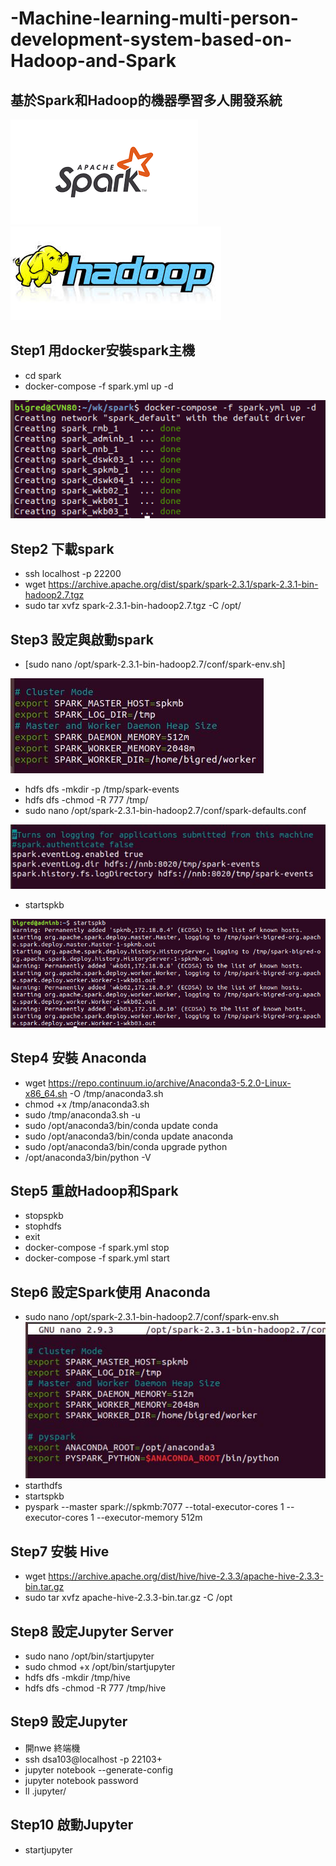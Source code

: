 # -Machine-learning-multi-person-development-system-based-on-Hadoop-and-Spark
## 基於Spark和Hadoop的機器學習多人開發系統


![image](https://github.com/mv123453715/-Machine-learning-multi-person-development-system-based-on-Hadoop-and-Spark/blob/master/spark.png)
![image](https://github.com/mv123453715/-Machine-learning-multi-person-development-system-based-on-Hadoop-and-Spark/blob/master/hadoop.jpg)
 
## Step1 用docker安裝spark主機
+  cd spark
+  docker-compose -f spark.yml up -d

![image](https://github.com/mv123453715/-Machine-learning-multi-person-development-system-based-on-Hadoop-and-Spark/blob/master/docker.png)


## Step2 下載spark
+  ssh localhost -p 22200
+  wget https://archive.apache.org/dist/spark/spark-2.3.1/spark-2.3.1-bin-hadoop2.7.tgz
+  sudo tar xvfz spark-2.3.1-bin-hadoop2.7.tgz -C /opt/

## Step3 設定與啟動spark
+ [sudo nano /opt/spark-2.3.1-bin-hadoop2.7/conf/spark-env.sh]

![image](https://github.com/mv123453715/-Machine-learning-multi-person-development-system-based-on-Hadoop-and-Spark/blob/master/spark%E8%A8%AD%E5%AE%9A.JPG)
+ hdfs dfs -mkdir -p /tmp/spark-events
+ hdfs dfs -chmod -R 777 /tmp/
+ sudo nano /opt/spark-2.3.1-bin-hadoop2.7/conf/spark-defaults.conf

![image](https://github.com/mv123453715/-Machine-learning-multi-person-development-system-based-on-Hadoop-and-Spark/blob/master/spark%E8%A8%AD%E5%AE%9Aserver.JPG)
+ startspkb

![image](https://github.com/mv123453715/-Machine-learning-multi-person-development-system-based-on-Hadoop-and-Spark/blob/master/%E5%95%9F%E5%8B%95spark.png)


## Step4 安裝 Anaconda
+  wget https://repo.continuum.io/archive/Anaconda3-5.2.0-Linux-x86_64.sh -O /tmp/anaconda3.sh 
+  chmod +x /tmp/anaconda3.sh 
+ sudo /tmp/anaconda3.sh -u 
+ sudo /opt/anaconda3/bin/conda update conda
+ sudo /opt/anaconda3/bin/conda update anaconda
+ sudo /opt/anaconda3/bin/conda upgrade python
+ /opt/anaconda3/bin/python -V


## Step5 重啟Hadoop和Spark
+ stopspkb
+ stophdfs
+ exit
+ docker-compose -f spark.yml stop
+ docker-compose -f spark.yml start


## Step6 設定Spark使用 Anaconda
+ sudo nano /opt/spark-2.3.1-bin-hadoop2.7/conf/spark-env.sh
![image](https://github.com/mv123453715/-Machine-learning-multi-person-development-system-based-on-Hadoop-and-Spark/blob/master/spark%E8%A8%AD%E5%AE%9Apython.JPG)
+ starthdfs
+ startspkb
+ pyspark --master spark://spkmb:7077 --total-executor-cores 1 --executor-cores 1 --executor-memory 512m


## Step7 安裝 Hive
+ wget https://archive.apache.org/dist/hive/hive-2.3.3/apache-hive-2.3.3-bin.tar.gz
+ sudo tar xvfz apache-hive-2.3.3-bin.tar.gz -C /opt


## Step8 設定Jupyter Server
+ sudo nano /opt/bin/startjupyter
+ sudo chmod +x /opt/bin/startjupyter
+ hdfs dfs -mkdir /tmp/hive
+ hdfs dfs -chmod -R 777 /tmp/hive

## Step9 設定Jupyter
+ 開nwe 終端機
+ ssh dsa103@localhost -p 22103+
+ jupyter notebook --generate-config
+ jupyter notebook password
+ ll .jupyter/

## Step10 啟動Jupyter
+ startjupyter
